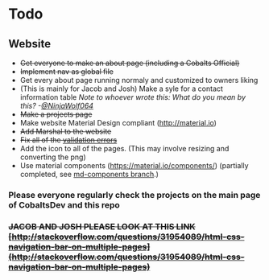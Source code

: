 # Todo  
   ## Website  
       
   - ~~Get everyone to make an about page (including a Cobalts Official)~~
   - ~~Implement nav as global file~~
   - Get every about page running normaly and customized to owners liking 
   - (This is mainly for Jacob and Josh) Make a syle for a contact information table *Note to whoever wrote this: What do you mean by this? -[@NinjaWolf064](https://github.com/NinjaWolf064)*  
   - ~~Make a projects page~~
   - Make website Material Design compliant (http://material.io)
   - ~~Add Marshal to the website~~
   - ~~Fix all of the [validation errors](https://validator.w3.org/nu/?doc=https%3A%2F%2Fcobalts.net%2F)~~
   - Add the icon to all of the pages. (This may involve resizing and converting the png)
   - Use material components (https://material.io/components/) (partially completed, see [md-components branch](https://github.com/CobaltsDev/CobaltsDev.github.io/tree/md-components).)
### Please everyone regularly check the projects on the main page of CobaltsDev and this repo 
 
### ~~JACOB AND JOSH PLEASE LOOK AT THIS LINK [http://stackoverflow.com/questions/31954089/html-css-navigation-bar-on-multiple-pages](http://stackoverflow.com/questions/31954089/html-css-navigation-bar-on-multiple-pages)~~

